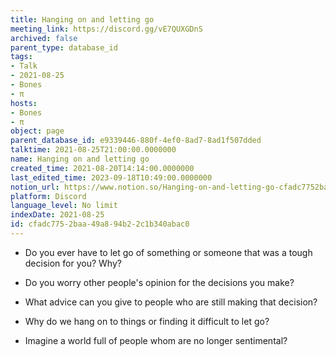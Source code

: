 ```yaml
---
title: Hanging on and letting go
meeting_link: https://discord.gg/vE7QUXGDnS
archived: false
parent_type: database_id
tags:
- Talk
- 2021-08-25
- Bones
- π
hosts:
- Bones
- π
object: page
parent_database_id: e9339446-880f-4ef0-8ad7-8ad1f507dded
talktime: 2021-08-25T21:00:00.0000000
name: Hanging on and letting go
created_time: 2021-08-20T14:14:00.0000000
last_edited_time: 2023-09-18T10:49:00.0000000
notion_url: https://www.notion.so/Hanging-on-and-letting-go-cfadc7752baa49a894b22c1b340abac0
platform: Discord
language_level: No limit
indexDate: 2021-08-25
id: cfadc775-2baa-49a8-94b2-2c1b340abac0
---
```


   - Do you ever have to let go of something or someone that was a tough decision for you? Why?



   - Do you worry other people's opinion for the decisions you make?
   - What advice can you give to people who are still making that decision?
   - Why do we hang on to things or finding it difficult to let go?
   - Imagine a world full of people whom are no longer sentimental?










